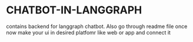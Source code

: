 # CHATBOT-IN-LANGGRAPH
contains backend for langgraph chatbot. Also go through readme file once
now make your ui in desired platfomr like web or app and connect it

